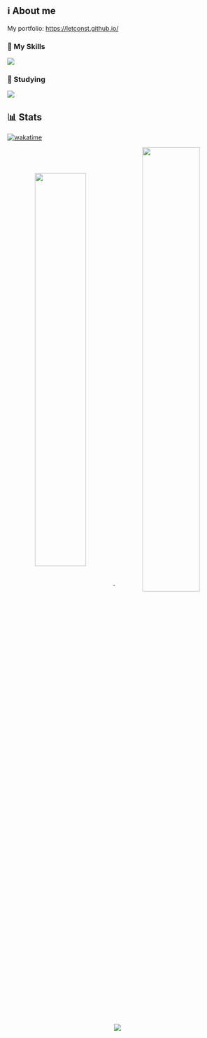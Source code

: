 ## ℹ About me

My portfolio: https://letconst.github.io/

### 🌱 My Skills

<a href="#"><img src="https://skillicons.dev/icons?i=linux,idea,vscode,unity,nodejs,cs,js,ts,md,regex&perline=5" /></a>

### 📔 Studying

<a href="#"><img src="https://skillicons.dev/icons?i=docker,php,mysql,deno" /></a>

## 📊 Stats

[![wakatime](https://wakatime.com/badge/user/87cb99e7-5605-4446-b2a0-fdd0eb91ef96.svg)](https://wakatime.com/@letconst)

<p align="center">
  <a href="#">
    <img align="center" width="48%"
         src="https://github-readme-stats.vercel.app/api?username=letconst&count_private=true&show_icons=true&theme=vision-friendly-dark&card_width=550&border_radius=7" />
    <img align="center" width="51%"
         src="https://github-readme-stats.vercel.app/api/top-langs/?username=letconst&layout=compact&hide=mathematica&theme=vision-friendly-dark&card_width=450&langs_count=6" />
  </a>
</p>
<p align="center">
  <a href="#">
    <img align="center"
         src="https://github-readme-stats.vercel.app/api/wakatime?username=letconst&custom_title=Weekly%20coding%20activity&layout=compact&theme=vision-friendly-dark&range=last_7_days" />
  </a>
</p>
